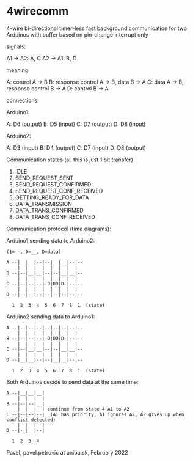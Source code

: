 # 4wirecomm

4-wire bi-directional timer-less fast background communication for two Arduinos with buffer based on pin-change interrupt only


signals: 

A1 -> A2: A, C
A2 -> A1: B, D


meaning:

A: control A -> B
B: response control A -> B, data B -> A
C: data A -> B, response control B -> A
D: control B -> A


connections:

Arduino1:

A: D6 (output)
B: D5 (input)
C: D7 (output)
D: D8 (input)

Arduino2:

A: D3 (input)
B: D4 (output)
C: D7 (input)
D: D8 (output)


Communication states (all this is just 1 bit transfer)

1. IDLE
2. SEND_REQUEST_SENT
3. SEND_REQUEST_CONFIRMED
4. SEND_REQUEST_CONF_RECEIVED
5. GETTING_READY_FOR_DATA
6. DATA_TRANSMISSION
7. DATA_TRANS_CONFIRMED
8. DATA_TRANS_CONF_RECEIVED


Communication protocol (time diagrams):

Arduino1 sending data to Arduino2:

    (1=--, 0=__, D=data)
    
    A --|__|__|--|--|__|__|--|--
        |  |  |  |  |  |  |  |  
    B --|--|__|__|--|--|__|__|--
        |  |  |  |  |  |  |  |
    C --|--|--|--|-D|DD|D-|--|--
        |  |  |  |  |  |  |  |
    D --|--|--|--|--|--|--|--|--
    
      1  2  3  4  5  6  7  8  1  (state)
    
Arduino2 sending data to Arduino1:

    A --|--|--|--|--|--|--|--|--
        |  |  |  |  |  |  |  |  
    B --|--|--|--|-D|DD|D-|--|--
        |  |  |  |  |  |  |  |
    C --|--|__|__|--|--|__|__|--
        |  |  |  |  |  |  |  |
    D --|__|__|--|--|__|__|--|--
    
      1  2  3  4  5  6  7  8  1  (state)

Both Arduinos decide to send data at the same time:

    A --|__|__|__|
        |  |  |  |
    B --|--|--|__|
        |  |  |  | continue from state 4 A1 to A2
    C --|--|--|--|  (A1 has priority, A1 ignores A2, A2 gives up when conflict detected)
        |  |  |  |
    D --|-_|__|--|
    
      1  2  3  4  

Pavel, pavel.petrovic at uniba.sk, February 2022
